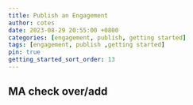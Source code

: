 ```yaml
---
title: Publish an Engagement
author: cotes
date: 2023-08-29 20:55:00 +0800
categories: [engagement, publish, getting started]
tags: [engagement, publish ,getting started]
pin: true
getting_started_sort_order: 13
---
```


## MA check over/add